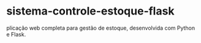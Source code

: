 # sistema-controle-estoque-flask
plicação web completa para gestão de estoque, desenvolvida com Python e Flask.
